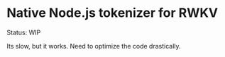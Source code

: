 # Native Node.js tokenizer for RWKV

Status: WIP

Its slow, but it works. Need to optimize the code drastically.